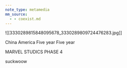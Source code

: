 ```yaml
---
note_type: metamedia
mm_source:
  - - coexist.md
---
```


![[3330289815848095678_3330289809724476283.jpg]]

China America
Five year  Five year

MARVEL STUDICS
PHASE 4

suckwoow



